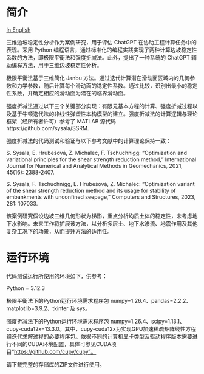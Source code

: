 # 简介

[In English](README.md)

三维边坡稳定性分析作为案例研究，用于评估 ChatGPT 在协助工程计算任务中的表现。采用 Python 编程语言，通过标准化的编程实践实现了两种计算边坡稳定性系数的方法，即极限平衡法和强度折减法。此外，提出了一种系统的 ChatGPT 辅助编程方法，用于三维边坡稳定性分析。

极限平衡法基于三维简化 Janbu 方法。通过迭代计算潜在滑动面区域内的几何参数和力学参数，随后计算每个滑动面的稳定性系数。通过比较，识别出最小的稳定性系数，并确定相应的滑动面为潜在的临界滑动面。

强度折减法通过以下三个关键部分实现：有限元基本方程的计算、强度折减过程以及基于牛顿迭代法的非线性弹塑性本构模型的建立。强度折减法的计算逻辑与理论框架（经所有者许可）参考了 MATLAB 源代码https://github.com/sysala/SSRM.

强度折减法的代码测试和验证与以下参考文献中的计算理论保持一致：

S. Sysala, E. Hrubešová, Z. Michalec, F. Tschuchnigg: “Optimization and variational principles for the shear strength reduction method,” International Journal for Numerical and Analytical Methods in Geomechanics, 2021, 45(16): 2388-2407. 

S. Sysala, F. Tschuchnigg, E. Hrubešová, Z. Michalec: “Optimization variant of the shear strength reduction method and its usage for stability of embankments with unconfined seepage,” Computers and Structures, 2023, 281: 107033.

该案例研究假设边坡三维几何形状为梯形，重点分析均质土体的稳定性，未考虑地下水影响。未来工作将扩展该方法，以分析多层土、地下水渗流、地震作用及其他复杂工况下的场景，从而提升方法的适用性。

# 运行环境

代码测试运行所使用的环境如下，供参考：

Python = 3.12.3

极限平衡法下的Python运行环境需求程序包 numpy=1.26.4、pandas=2.2.2、matplotlib=3.9.2、tkinter 及 sys。

强度折减法下的Python运行环境需求程序包 numpy=1.26.4、scipy=1.13.1、cupy-cuda12x=13.3.0。其中，cupy-cuda12x为实现GPU加速稀疏矩阵线性方程组迭代求解过程的必要程序包。依据不同的计算机显卡类型及驱动程序版本需要进行不同的CUDA环境配置，具体可参见CUDA项目“https://github.com/cupy/cupy”。

请下载完整的存储库的ZIP文件进行使用。

